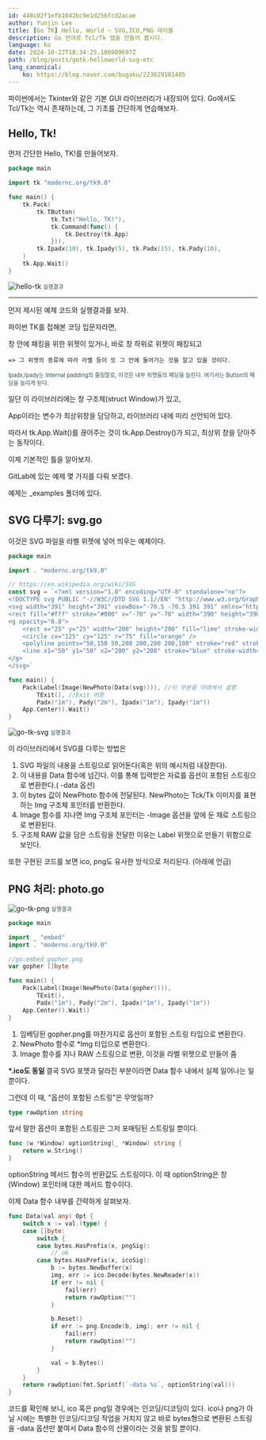 ```yaml
---
id: 448c02f1efb1042bc9e1d256fcd2acae
author: Yunjin Lee
title: [Go TK] Hello, World ~ SVG,ICO,PNG 레이블
description: Go 언어로 Tcl/Tk 앱을 만들어 봅시다.
language: ko
date: 2024-10-22T18:34:25.186989697Z
path: /blog/posts/gotk-helloworld-svg-etc
lang_canonical:
    ko: https://blog.naver.com/bugaku/223629101405 
---
```


파이썬에서는 Tkinter와 같은 기본 GUI 라이브러리가 내장되어 있다. Go에서도 Tcl/Tk는 역시 존재하는데, 그 기초를 간단하게 연습해보자.

## Hello, Tk!
먼저 간단한 Hello, TK!를 만들어보자.
```go
package main

import tk "modernc.org/tk9.0"

func main() {
	tk.Pack(
		tk.TButton(
			tk.Txt("Hello, TK!"),
			tk.Command(func() {
				tk.Destroy(tk.App)
			})),
		tk.Ipadx(10), tk.Ipady(5), tk.Padx(15), tk.Pady(10),
	)
	tk.App.Wait()
}
```

![hello-tk](./imgs/go-tk-helloworld-svg-etc/go-tk-hello.png)
<span style="font-size:80%;color:darkslategray"> 실행결과 </span>

--------

먼저 제시된 예제 코드와 실행결과를 보자.

파이썬 TK를 접해본 코딩 입문자라면,

창 안에 패킹을 위한 위젯이 있거나, 바로 창 하위로 위젯이 패킹되고

    => 그 위젯의 종류에 따라 라벨 등이 또 그 안에 들어가는 것을 알고 있을 것이다.

<span style="font-size:80%;color:darkslategray">Ipadx,Ipady는 Internal padding의 줄임말로, 이것은 내부 위젯들의 패딩을 늘린다.  여기서는 Button의 패딩을 늘리게 된다. </span>


일단 이 라이브러리에는 창 구조체(struct Window)가 있고,

App이라는 변수가 최상위창을 담당하고, 라이브러리 내에 미리 선언되어 있다.

따라서 tk.App.Wait()를 끊어주는 것이 tk.App.Destroy()가 되고, 최상위 창을 닫아주는 동작이다.


이제 기본적인 틀을 알아보자.

GitLab에 있는 예제 몇 가지를 다뤄 보겠다.

예제는 \_examples 폴더에 있다.



## SVG 다루기: svg.go

이것은 SVG 파일을 라벨 위젯에 넣어 띄우는 예제이다.


```go
package main

import . "modernc.org/tk9.0"

// https://en.wikipedia.org/wiki/SVG
const svg = `<?xml version="1.0" encoding="UTF-8" standalone="no"?>
<!DOCTYPE svg PUBLIC "-//W3C//DTD SVG 1.1//EN" "http://www.w3.org/Graphics/SVG/1.1/DTD/svg11.dtd">
<svg width="391" height="391" viewBox="-70.5 -70.5 391 391" xmlns="http://www.w3.org/2000/svg" xmlns:xlink="http://www.w3.org/1999/xlink">
<rect fill="#fff" stroke="#000" x="-70" y="-70" width="390" height="390"/>
<g opacity="0.8">
	<rect x="25" y="25" width="200" height="200" fill="lime" stroke-width="4" stroke="pink" />
	<circle cx="125" cy="125" r="75" fill="orange" />
	<polyline points="50,150 50,200 200,200 200,100" stroke="red" stroke-width="4" fill="none" />
	<line x1="50" y1="50" x2="200" y2="200" stroke="blue" stroke-width="4" />
</g>
</svg>`

func main() {
	Pack(Label(Image(NewPhoto(Data(svg)))), //이 부분을 아래에서 설명
		TExit(), //Exit 버튼
		Padx("1m"), Pady("2m"), Ipadx("1m"), Ipady("1m"))
	App.Center().Wait()
}
```

![go-tk-svg](imgs/go-tk-helloworld-svg-etc/go-tk-svg.png)
<span style="font-size:80%;color:darkslategray"> 실행결과 </span>

이 라이브러리에서 SVG를 다루는 방법은
1. SVG 파일의 내용을 스트링으로 읽어둔다(혹은 위의 예시처럼 내장한다).
2. 이 내용을 Data 함수에 넘긴다. 이를 통해 입력받은 자료를 옵션이 포함된 스트링으로 변환한다.( -data 옵션)
3. 이 bytes 값이 NewPhoto 함수에 전달된다. NewPhoto는 Tck/Tk 이미지를 표현하는 Img 구조체 포인터를 반환한다.
4. Image 함수를 지나면 Img 구조체 포인터는 -Image 옵션을 앞에 둔 채로 스트링으로 변환된다.
5. 구조체 RAW 값을 담은 스트링을 전달한 이유는 Label 위젯으로 만들기 위함으로 보인다.

또한 구현된 코드를 보면 ico, png도 유사한 방식으로 처리된다. (아래에 언급)

## PNG 처리: photo.go

![go-tk-png](imgs/go-tk-helloworld-svg-etc/go-tk-png.png)
<span style="font-size:80%;color:darkslategray"> 실행결과 </span>
```go
package main

import _ "embed"
import . "modernc.org/tk9.0"

//go:embed gopher.png
var gopher []byte

func main() {
	Pack(Label(Image(NewPhoto(Data(gopher)))),
		TExit(),
		Padx("1m"), Pady("2m"), Ipadx("1m"), Ipady("1m"))
	App.Center().Wait()
}
```
1. 임베딩된 gopher.png를 마찬가지로 옵션이 포함된 스트링 타입으로 변환한다.
2. NewPhoto 함수로 \*Img 타입으로 변환한다.
3. Image 함수를 지나 RAW 스트링으로 변환, 이것을 라벨 위젯으로 만들어 줌

<b><span style="font-size=90%"> *.ico도 동일 </span></b>
결국 SVG 포맷과 달라진 부분이라면 Data 함수 내에서 실제 일어나는 일 뿐이다.

그런데 이 때, "옵션이 포함된 스트링"은 무엇일까?

```go
type rawOption string
```

앞서 말한 옵션이 포함된 스트링은 그저 포매팅된 스트링일 뿐이다.

```go
func (w *Window) optionString(_ *Window) string {
	return w.String()
}
```


optionString 메서드 함수의 반환값도 스트링이다.
이 때 optionString은 창(Window) 포인터에 대한 메서드 함수이다.

이제 Data 함수 내부를 간략하게 살펴보자.

```go
func Data(val any) Opt {
	switch x := val.(type) {
	case []byte:
		switch {
		case bytes.HasPrefix(x, pngSig):
			// ok
		case bytes.HasPrefix(x, icoSig):
			b := bytes.NewBuffer(x)
			img, err := ico.Decode(bytes.NewReader(x))
			if err != nil {
				fail(err)
				return rawOption("")
			}

			b.Reset()
			if err := png.Encode(b, img); err != nil {
				fail(err)
				return rawOption("")
			}

			val = b.Bytes()
		}
	}
	return rawOption(fmt.Sprintf(`-data %s`, optionString(val)))
}
```

코드를 확인해 보니, ico 혹은 png일 경우에는 인코딩/디코딩이 있다. ico나 png가 아닐 시에는 특별한 인코딩/디코딩 작업을 거치지 않고 바로 bytes형으로 변환된 스트링을 -data 옵션만 붙여서 Data 함수의 산물이라는 것을 밝힐 뿐이다.


